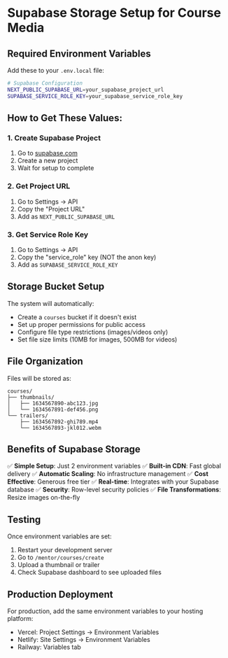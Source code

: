 # Supabase Storage Setup for Course Media

## Required Environment Variables

Add these to your `.env.local` file:

```bash
# Supabase Configuration
NEXT_PUBLIC_SUPABASE_URL=your_supabase_project_url
SUPABASE_SERVICE_ROLE_KEY=your_supabase_service_role_key
```

## How to Get These Values:

### 1. Create Supabase Project
1. Go to [supabase.com](https://supabase.com)
2. Create a new project
3. Wait for setup to complete

### 2. Get Project URL
1. Go to Settings → API
2. Copy the "Project URL"
3. Add as `NEXT_PUBLIC_SUPABASE_URL`

### 3. Get Service Role Key
1. Go to Settings → API
2. Copy the "service_role" key (NOT the anon key)
3. Add as `SUPABASE_SERVICE_ROLE_KEY`

## Storage Bucket Setup

The system will automatically:
- Create a `courses` bucket if it doesn't exist
- Set up proper permissions for public access
- Configure file type restrictions (images/videos only)
- Set file size limits (10MB for images, 500MB for videos)

## File Organization

Files will be stored as:
```
courses/
├── thumbnails/
│   ├── 1634567890-abc123.jpg
│   └── 1634567891-def456.png
└── trailers/
    ├── 1634567892-ghi789.mp4
    └── 1634567893-jkl012.webm
```

## Benefits of Supabase Storage

✅ **Simple Setup**: Just 2 environment variables
✅ **Built-in CDN**: Fast global delivery
✅ **Automatic Scaling**: No infrastructure management
✅ **Cost Effective**: Generous free tier
✅ **Real-time**: Integrates with your Supabase database
✅ **Security**: Row-level security policies
✅ **File Transformations**: Resize images on-the-fly

## Testing

Once environment variables are set:
1. Restart your development server
2. Go to `/mentor/courses/create`
3. Upload a thumbnail or trailer
4. Check Supabase dashboard to see uploaded files

## Production Deployment

For production, add the same environment variables to your hosting platform:
- Vercel: Project Settings → Environment Variables
- Netlify: Site Settings → Environment Variables
- Railway: Variables tab
